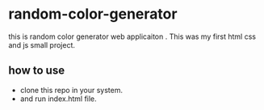 # random-color-generator
this is random color generator web applicaiton . This was my first html css and js small project.


## how to use
- clone this repo in your system.
- and run index.html file.

  
